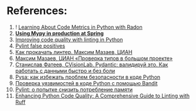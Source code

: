 
# References:

1. ! [Learning About Code Metrics in Python with Radon](https://www.blog.pythonlibrary.org/2023/09/20/learning-about-code-metrics-in-python-with-radon/)
2. **[Using Mypy in production at Spring](https://notes.crmarsh.com/using-mypy-in-production-at-spring)**
3. [Improving code quality with linting in Python](https://snyk.io/blog/improving-code-quality-with-linting-in-python/)
4. [Pylint false positives](https://lukeplant.me.uk/blog/posts/pylint-false-positives/)
5. [Как прокачать линтер. Максим Мазаев, ЦИАН](https://www.youtube.com/watch?v=HZPRoz8V6jk)
6. [Максим Мазаев, ЦИАН «Проверка типов в большом проекте»](https://www.youtube.com/watch?v=iEuTGu1ks7I)
7. [Станислав Фатеев, CVisionLab. Pydantic: валидируй это. Как работать с данными быстро и без боли](https://www.youtube.com/watch?v=CWzQv7hG5_c)
8. [Pysa: как избежать проблем безопасности в коде Python](https://habr.com/ru/company/skillfactory/blog/519702/)
9. [Проверка уязвимостей в коде Python с помощью Bandit](https://egorovegor.ru/python-bandit/)
10. [Pylint: о попытке снизить потребление памяти](https://habr.com/ru/companies/ruvds/articles/524940/)
11. [Enhancing Python Code Quality: A Comprehensive Guide to Linting with Ruff](https://dev.to/ken_mwaura1/enhancing-python-code-quality-a-comprehensive-guide-to-linting-with-ruff-3d6g)